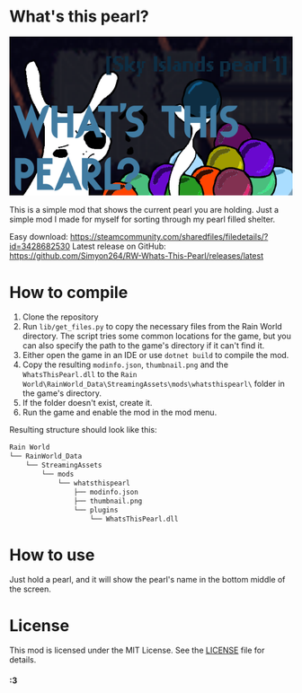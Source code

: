 # What's this pearl?

![What's this pearl?](assets/thumbnail.png)

This is a simple mod that shows the current pearl you are holding. 
Just a simple mod I made for myself for sorting through my pearl filled shelter.

Easy download: https://steamcommunity.com/sharedfiles/filedetails/?id=3428682530
Latest release on GitHub: https://github.com/Simyon264/RW-Whats-This-Pearl/releases/latest

# How to compile

1. Clone the repository
2. Run `lib/get_files.py` to copy the necessary files from the Rain World directory. The script tries some common locations for the game, but you can also specify the path to the game's directory if it can't find it.
3. Either open the game in an IDE or use `dotnet build` to compile the mod.
4. Copy the resulting `modinfo.json`, `thumbnail.png` and the `WhatsThisPearl.dll` to the `Rain World\RainWorld_Data\StreamingAssets\mods\whatsthispearl\` folder in the game's directory.
5. If the folder doesn't exist, create it.
6. Run the game and enable the mod in the mod menu.

Resulting structure should look like this:
```plaintext
Rain World
└── RainWorld_Data
    └── StreamingAssets
        └── mods
            └── whatsthispearl
                ├── modinfo.json
                ├── thumbnail.png
                └── plugins
                    └── WhatsThisPearl.dll
```

# How to use

Just hold a pearl, and it will show the pearl's name in the bottom middle of the screen.

# License

This mod is licensed under the MIT License. See the [LICENSE](LICENSE.txt) file for details.

#### :3
